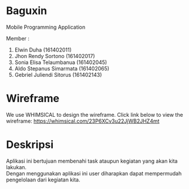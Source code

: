 # Baguxin
Mobile Programming Application

Member : <br>
<ol>
  <li>Elwin Duha (161402011)</li>
  <li>Jhon Rendy Sortono (161402017)</li>
  <li>Sonia Elisa Telaumbanua (161402045)</li>
  <li>Aldo Stepanus Simarmata (161402065)</li>
  <li>Gebriel Juliendi Sitorus (161402143)</li>
</ol>

# Wireframe
We use WHIMSICAL to design the wireframe.
Click link below to view the wireframe:
https://whimsical.com/23P6XCv3u22JjWB2JHZ4mt <br>

# Deskripsi
Aplikasi ini bertujuan membenahi task ataupun kegiatan yang akan kita lakukan.<br>
Dengan menggunakan aplikasi ini user diharapkan dapat mempermudah pengelolaan dari kegiatan kita.<br> 






